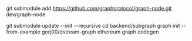 git submodule add https://github.com/graphprotocol/graph-node.git dev/graph-node

git submodule update --init --recursive
cd backend/subgraph
graph init --from-example gorj00/dstream-graph ethereum
graph codegen
